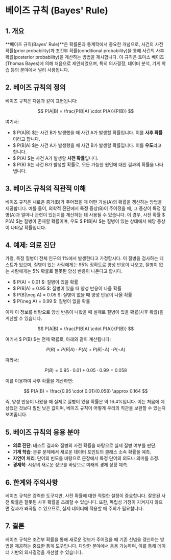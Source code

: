 # 베이즈 규칙 (Bayes' Rule)

## 1. 개요
**베이즈 규칙(Bayes' Rule)**은 확률론과 통계학에서 중요한 개념으로, 사건의 사전 확률(prior probability)과 조건부 확률(conditional probability)을 통해 사건의 사후 확률(posterior probability)을 계산하는 방법을 제시합니다. 이 규칙은 토마스 베이즈(Thomas Bayes)에 의해 처음으로 제안되었으며, 특히 의사결정, 데이터 분석, 기계 학습 등의 분야에서 널리 사용됩니다.

## 2. 베이즈 규칙의 정의

베이즈 규칙은 다음과 같이 표현됩니다:

$$
P(A|B) = \frac{P(B|A) \cdot P(A)}{P(B)}
$$

여기서:
- $ P(A|B) $는 사건 B가 발생했을 때 사건 A가 발생할 확률입니다. 이를 **사후 확률**이라고 합니다.
- $ P(B|A) $는 사건 A가 발생했을 때 사건 B가 발생할 확률입니다. 이를 **우도**라고 합니다.
- $ P(A) $는 사건 A가 발생할 **사전 확률**입니다.
- $ P(B) $는 사건 B가 발생할 확률로, 모든 가능한 원인에 대한 결과의 확률을 나타냅니다.

## 3. 베이즈 규칙의 직관적 이해

베이즈 규칙은 새로운 증거(B)가 주어졌을 때 어떤 가설(A)의 확률을 갱신하는 방법을 제공합니다. 예를 들어, 의학적 진단에서 특정 증상(B)이 주어졌을 때, 그 증상이 특정 질병(A)과 얼마나 관련이 있는지를 계산하는 데 사용될 수 있습니다. 이 경우, 사전 확률 $ P(A) $는 질병이 존재할 확률이며, 우도 $ P(B|A) $는 질병이 있는 상태에서 해당 증상이 나타날 확률입니다.

## 4. 예제: 의료 진단

가령, 특정 질병이 전체 인구의 1%에서 발생한다고 가정합시다. 이 질병을 검사하는 테스트가 있으며, 질병이 있는 사람에게는 95% 정확도로 양성 반응이 나오고, 질병이 없는 사람에게는 5% 확률로 잘못된 양성 반응이 나온다고 합시다.

- $ P(A) = 0.01 $: 질병이 있을 확률
- $ P(B|A) = 0.95 $: 질병이 있을 때 양성 반응이 나올 확률
- $ P(B|\neg A) = 0.05 $: 질병이 없을 때 양성 반응이 나올 확률
- $ P(\neg A) = 0.99 $: 질병이 없을 확률

이제 이 정보를 바탕으로 양성 반응이 나왔을 때 실제로 질병이 있을 확률(사후 확률)을 계산할 수 있습니다.

$$
P(A|B) = \frac{P(B|A) \cdot P(A)}{P(B)}
$$

여기서 $ P(B) $는 전제 확률로, 아래와 같이 계산됩니다:

$$
P(B) = P(B|A) \cdot P(A) + P(B|\neg A) \cdot P(\neg A)
$$

따라서:

$$
P(B) = 0.95 \cdot 0.01 + 0.05 \cdot 0.99 = 0.058
$$

이를 이용하여 사후 확률을 계산하면:

$$
P(A|B) = \frac{0.95 \cdot 0.01}{0.058} \approx 0.164
$$

즉, 양성 반응이 나왔을 때 실제로 질병이 있을 확률은 약 16.4%입니다. 이는 처음에 예상했던 것보다 훨씬 낮은 값이며, 베이즈 규칙이 어떻게 우리의 직관을 보완할 수 있는지 보여줍니다.

## 5. 베이즈 규칙의 응용 분야

- **의료 진단**: 테스트 결과와 질병의 사전 확률을 바탕으로 실제 질병 여부를 판단.
- **기계 학습**: 분류 문제에서 새로운 데이터 포인트의 클래스 소속 확률을 예측.
- **자연어 처리**: 단어의 빈도를 바탕으로 문장에서 특정 단어의 의도나 의미를 추정.
- **경제학**: 시장의 새로운 정보를 바탕으로 미래의 경제 상황 예측.

## 6. 한계와 주의사항
베이즈 규칙은 강력한 도구지만, 사전 확률에 대한 적절한 설정이 중요합니다. 잘못된 사전 확률은 잘못된 사후 확률을 초래할 수 있습니다. 또한, 독립성 가정이 지켜지지 않으면 결과가 왜곡될 수 있으므로, 실제 데이터에 적용할 때 주의가 필요합니다.

## 7. 결론
베이즈 규칙은 조건부 확률을 통해 새로운 정보가 주어졌을 때 기존 신념을 갱신하는 방법을 제공하는 중요한 통계 도구입니다. 다양한 분야에서 응용 가능하며, 이를 통해 데이터 기반의 의사결정을 개선할 수 있습니다.
